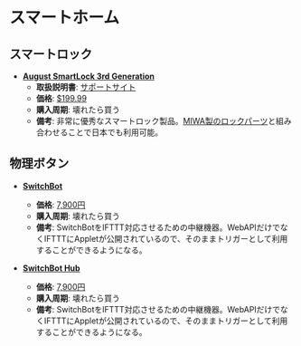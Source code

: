スマートホーム
====

スマートロック
----

- [**August SmartLock 3rd Generation**](https://august.com/products/august-smart-lock-wifi/)
  - **取扱説明書**: [サポートサイト](https://support.august.com/)
  - **価格**: [$199.99](https://www.amazon.com/gp/product/B0765JNS2D/)
  - **購入周期**: 壊れたら買う
  - **備考**: 非常に優秀なスマートロック製品。[MIWA製のロックパーツ](https://make.dmm.com/item/906136/)と組み合わせることで日本でも利用可能。

物理ボタン
----

- [**SwitchBot**](https://www.switchbot.jp/bot)
  - **価格**: [7,900円](https://www.amazon.co.jp/dp/B073R13FWG/)
  - **購入周期**: 壊れたら買う
  - **備考**: SwitchBotをIFTTT対応させるための中継機器。WebAPIだけでなくIFTTTにAppletが公開されているので、そのままトリガーとして利用することができるようになる。

- [**SwitchBot Hub**](https://www.switchbot.jp/hub)
  - **価格**: [7,900円](https://www.amazon.co.jp/dp/B073R13FWG/)
  - **購入周期**: 壊れたら買う
  - **備考**: SwitchBotをIFTTT対応させるための中継機器。WebAPIだけでなくIFTTTにAppletが公開されているので、そのままトリガーとして利用することができるようになる。
